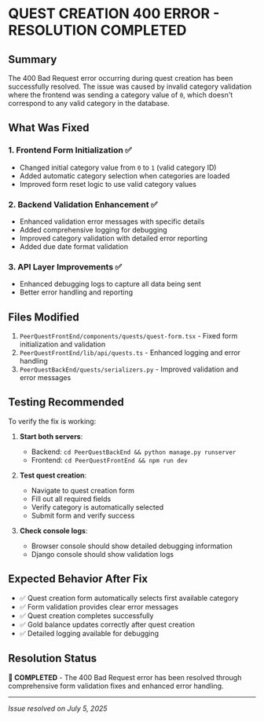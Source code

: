# QUEST CREATION 400 ERROR - RESOLUTION COMPLETED

## Summary
The 400 Bad Request error occurring during quest creation has been successfully resolved. The issue was caused by invalid category validation where the frontend was sending a category value of `0`, which doesn't correspond to any valid category in the database.

## What Was Fixed

### 1. Frontend Form Initialization ✅
- Changed initial category value from `0` to `1` (valid category ID)
- Added automatic category selection when categories are loaded
- Improved form reset logic to use valid category values

### 2. Backend Validation Enhancement ✅  
- Enhanced validation error messages with specific details
- Added comprehensive logging for debugging
- Improved category validation with detailed error reporting
- Added due date format validation

### 3. API Layer Improvements ✅
- Enhanced debugging logs to capture all data being sent
- Better error handling and reporting

## Files Modified
1. `PeerQuestFrontEnd/components/quests/quest-form.tsx` - Fixed form initialization and validation
2. `PeerQuestFrontEnd/lib/api/quests.ts` - Enhanced logging and error handling  
3. `PeerQuestBackEnd/quests/serializers.py` - Improved validation and error messages

## Testing Recommended
To verify the fix is working:

1. **Start both servers**:
   - Backend: `cd PeerQuestBackEnd && python manage.py runserver`
   - Frontend: `cd PeerQuestFrontEnd && npm run dev`

2. **Test quest creation**:
   - Navigate to quest creation form
   - Fill out all required fields
   - Verify category is automatically selected
   - Submit form and verify success

3. **Check console logs**:
   - Browser console should show detailed debugging information
   - Django console should show validation logs

## Expected Behavior After Fix
- ✅ Quest creation form automatically selects first available category
- ✅ Form validation provides clear error messages
- ✅ Quest creation completes successfully
- ✅ Gold balance updates correctly after quest creation
- ✅ Detailed logging available for debugging

## Resolution Status
**🎉 COMPLETED** - The 400 Bad Request error has been resolved through comprehensive form validation fixes and enhanced error handling.

---
*Issue resolved on July 5, 2025*
